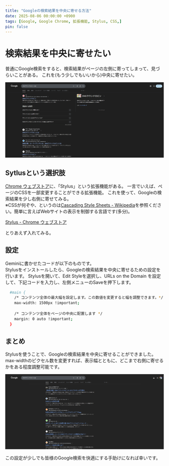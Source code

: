 ```yaml
---
title: "Googleの検索結果を中央に寄せる方法"
date: 2025-08-06 00:00:00 +0900
tags: [Google, Google Chrome, 拡張機能, Stylus, CSS,]
pin: false
---
```


# 検索結果を中央に寄せたい
普通にGoogle検索をすると、検索結果がページの左側に寄ってしまって、見づらいことがある。
これを(もう少しでもいいから)中央に寄せたい。

![alt text](assets/images/{190F7B20-B2AB-4B00-8A44-427B8FDEE60C}.png)

## Sytlusという選択肢
[Chrome ウェブストア](https://chromewebstore.google.com/)に、「Stylus」という拡張機能がある。
一言でいえば、ページのCSSを一部変更することができる拡張機能。
これを使って、Googleの検索結果を少し右側に寄せてみる。\
※CSSが何ぞや、というのは[Cascading Style Sheets - Wikipedia](https://ja.wikipedia.org/wiki/Cascading_Style_Sheets)を参照ください。簡単に言えばWebサイトの表示を制御する言語です(多分)。

[Stylus - Chrome ウェブストア](https://chromewebstore.google.com/detail/clngdbkpkpeebahjckkjfobafhncgmne?utm_source=item-share-cb)

とりあえず入れてみる。

## 設定
Geminiに書かせたコードが以下のものです。\
Stylusをインストールしたら、Googleの検索結果を中央に寄せるための設定を行います。
Stylusを開いて、Edit Styleを選択し、URLs on the Domain を設定して、下記コードを入力し、左側メニューのSaveを押下します。

```bash
  #main {
    /* コンテンツ全体の最大幅を設定します。この数値を変更すると幅を調整できます。*/
    max-width: 1500px !important;

    /* コンテンツ全体をページの中央に配置します */
    margin: 0 auto !important;
  }
```

## まとめ
Stylusを使うことで、Googleの検索結果を中央に寄せることができました。\
max-widthのピクセル数を変更すれば、表示幅とともに、どこまで右側に寄せるかをある程度調整可能です。

![alt text](assets/images/{2395D935-582E-4A81-8FBF-2422122AA401}.png)

この設定が少しでも皆様のGoogle検索を快適にする手助けになれば幸いです。
